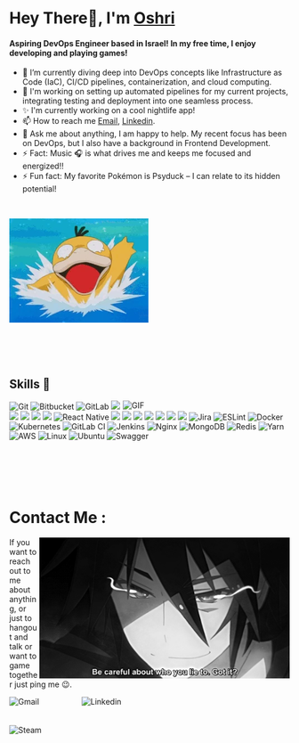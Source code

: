 # Hey There👋, I'm [Oshri](https://www.linkedin.com/in/oshri-zafrani/)
#### Aspiring DevOps Engineer based in Israel! In my free time, I enjoy developing and playing games!

- 🌱 I’m currently diving deep into DevOps concepts like Infrastructure as Code (IaC), CI/CD pipelines, containerization, and cloud computing.
- 🔧 I'm working on setting up automated pipelines for my current projects, integrating testing and deployment into one seamless process.
- ✨ I'm currently working on a cool nightlife app!
- 📫 How to reach me <a href="mailto:oshriza@gmail.com">Email</a>, <a href="https://www.linkedin.com/in/oshri-zafrani/" rel="nofollow">Linkedin</a>.
- 💬 Ask me about anything, I am happy to help. My recent focus has been on DevOps, but I also have a background in Frontend Development.
- ⚡ Fact: Music 🎧 is what drives me and keeps me focused and energized!!
- ⚡ Fun fact: My favorite Pokémon is Psyduck – I can relate to its hidden potential!
</br>

![yeye](https://raw.githubusercontent.com/oshriza/oshriza/main/assets/Giphy3_psyduck.webp)

</br>
</br>
</br>

## Skills 🚀
<img hight="200" width="300" alt="GIF" align="right" src="https://raw.githubusercontent.com/oshriza/oshriza/main/assets/1936.gif">


![Git](https://img.shields.io/badge/git-%23F05033.svg?style=for-the-badge&logo=git&logoColor=white)
![Bitbucket](https://img.shields.io/badge/bitbucket-%230047B3.svg?style=for-the-badge&logo=bitbucket&logoColor=white)
![GitLab](https://img.shields.io/badge/gitlab-%23181717.svg?style=for-the-badge&logo=gitlab&logoColor=white)
![](https://img.shields.io/badge/JavaScript-323330?style=for-the-badge&amp;logo=javascript&amp)
![](https://img.shields.io/badge/json-5E5C5C?style=for-the-badge&amp;logo=json&amp)
![](https://img.shields.io/badge/npm-CB3837?style=for-the-badge&amp;logo=npm&amp;logoColor=white)
![](https://img.shields.io/badge/Sass-CC6699?style=for-the-badge&amp;logo=sass&amp;logoColor=white)
![](https://img.shields.io/badge/React-20232A?style=for-the-badge&amp;logo=react&amp;logoColor=61DAFB)
![React Native](https://img.shields.io/badge/react_native-%2320232a.svg?style=for-the-badge&logo=react&logoColor=%2361DAFB)
![](https://img.shields.io/badge/Tailwind_CSS-38B2AC?style=for-the-badge&amp;logo=tailwind-css&amp;logoColor=white)
![](https://img.shields.io/badge/fastapi-109989?style=for-the-badge&amp;logo=FASTAPI&amp;logoColor=white)
![](https://img.shields.io/badge/next.js-000000?style=for-the-badge&amp;logo=nextdotjs&amp;logoColor=white)
![](https://img.shields.io/badge/firebase-ffca28?style=for-the-badge&amp;logo=firebase&amp;logoColor=black)
![](https://img.shields.io/badge/TypeScript-007ACC?style=for-the-badge&logo=typescript&logoColor=white)
![](https://img.shields.io/badge/TypeScript-007ACC?style=for-the-badge&logo=typescript&logoColor=white)
![](https://img.shields.io/badge/styled_Components-CC6699?style=for-the-badge&logo=styled-components&logoColor=white)
![Jira](https://img.shields.io/badge/jira-%230A0FFF.svg?style=for-the-badge&logo=jira&logoColor=white)
![ESLint](https://img.shields.io/badge/ESLint-4B3263?style=for-the-badge&logo=eslint&logoColor=white)
![Docker](https://img.shields.io/badge/docker-%230db7ed.svg?style=for-the-badge&logo=docker&logoColor=white)
![Kubernetes](https://img.shields.io/badge/kubernetes-%23326ce5.svg?style=for-the-badge&logo=kubernetes&logoColor=white)
![GitLab CI](https://img.shields.io/badge/gitlab%20ci-%23181717.svg?style=for-the-badge&logo=gitlab&logoColor=white)
![Jenkins](https://img.shields.io/badge/jenkins-%232C5263.svg?style=for-the-badge&logo=jenkins&logoColor=white)
![Nginx](https://img.shields.io/badge/nginx-%23009639.svg?style=for-the-badge&logo=nginx&logoColor=white)
![MongoDB](https://img.shields.io/badge/MongoDB-%234ea94b.svg?style=for-the-badge&logo=mongodb&logoColor=white)
![Redis](https://img.shields.io/badge/redis-%23DD0031.svg?style=for-the-badge&logo=redis&logoColor=white)
![Yarn](https://img.shields.io/badge/yarn-%232C8EBB.svg?style=for-the-badge&logo=yarn&logoColor=white)
![AWS](https://img.shields.io/badge/AWS-%23FF9900.svg?style=for-the-badge&logo=amazon-aws&logoColor=white)
![Linux](https://img.shields.io/badge/Linux-FCC624?style=for-the-badge&logo=linux&logoColor=black)
![Ubuntu](https://img.shields.io/badge/Ubuntu-E95420?style=for-the-badge&logo=ubuntu&logoColor=white)
![Swagger](https://img.shields.io/badge/-Swagger-%23Clojure?style=for-the-badge&logo=swagger&logoColor=white)

</br>
</br>
</br>
</br>

# Contact Me :
<p>


<img hight="320" width="450" align="right" alt="GIF" src="https://raw.githubusercontent.com/oshriza/oshriza/main/assets/93195.gif">

If you want to reach out to me about anything, or just to hangout and talk or want to game together just ping me 😉.

<a href="mailto:oshriza@gmail.com">
 <img align="left" alt="Gmail" width="130" hight="100" src="https://github.com/Xx-Ashutosh-xX/Xx-Ashutosh-xX/blob/master/assets/icons/gmail.png" />
</a>
<a href="https://www.linkedin.com/in/oshri-zafrani/">
  <img align="left" alt="Linkedin" width="150" hight="100" src="https://github.com/Xx-Ashutosh-xX/Xx-Ashutosh-xX/blob/master/assets/icons/linkedin.png" />
</br>
</br>
</br>
</a>

<a href="https://steamcommunity.com/id/oshriza/">
  <img align="left" alt="Steam" width="130" hight="100" src="https://github.com/Xx-Ashutosh-xX/Xx-Ashutosh-xX/blob/master/assets/icons/steam.png" />
</a>
 </p>
 
 </br>
 </br>
 </br>

<!---
<p align="center" >  
  <a href="https://github.com/anuraghazra/github-readme-stats"> 
<img  src="https://github-readme-stats.vercel.app/api?username=oshriza&&show_icons=true&theme=radical"/>
  </a>
  </p>
--->
  
<!---
oshriza/oshriza is a ✨ special ✨ repository because its `README.md` (this file) appears on your GitHub profile.
You can click the Preview link to take a look at your changes.
--->
